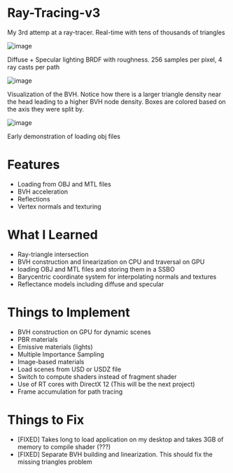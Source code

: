 # Ray-Tracing-v3

My 3rd attemp at a ray-tracer. Real-time with tens of thousands of triangles

![image](https://github.com/mariofvelez/Ray-Tracing-v3/assets/32421774/df0369db-8ea1-4d7a-93f9-8d2644842fdd)

Diffuse + Specular lighting BRDF with roughness. 256 samples per pixel, 4 ray casts per path

![image](https://github.com/mariofvelez/Ray-Tracing-v3/assets/32421774/3a917ddf-b39f-4a5f-b20d-db487217e944)

Visualization of the BVH. Notice how there is a larger triangle density near the head leading to a higher BVH node density. Boxes are colored based on the axis they were split by.

![image](https://github.com/mariofvelez/Ray-Tracing-v3/assets/32421774/1cc5000f-1f63-495b-ae52-a6faf046f977)

Early demonstration of loading obj files

# Features
- Loading from OBJ and MTL files
- BVH acceleration
- Reflections
- Vertex normals and texturing

# What I Learned
- Ray-triangle intersection
- BVH construction and linearization on CPU and traversal on GPU
- loading OBJ and MTL files and storing them in a SSBO
- Barycentric coordinate system for interpolating normals and textures
- Reflectance models including diffuse and specular

# Things to Implement
- BVH construction on GPU for dynamic scenes
- PBR materials
- Emissive materials (lights)
- Multiple Importance Sampling
- Image-based materials
- Load scenes from USD or USDZ file
- Switch to compute shaders instead of fragment shader
- Use of RT cores with DirectX 12 (This will be the next project)
- Frame accumulation for path tracing

# Things to Fix
- [FIXED] Takes long to load application on my desktop and takes 3GB of memory to compile shader (???)
- [FIXED] Separate BVH building and linearization. This should fix the missing triangles problem
